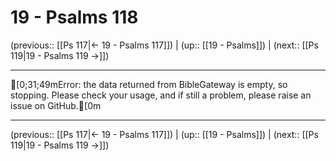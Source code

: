 # 19 - Psalms 118

(previous:: [[Ps 117|← 19 - Psalms 117]]) | (up:: [[19 - Psalms]]) | (next:: [[Ps 119|19 - Psalms 119 →]])

***
[0;31;49mError: the data returned from BibleGateway is empty, so stopping. Please check your usage, and if still a problem, please raise an issue on GitHub.[0m

***

(previous:: [[Ps 117|← 19 - Psalms 117]]) | (up:: [[19 - Psalms]]) | (next:: [[Ps 119|19 - Psalms 119 →]])
